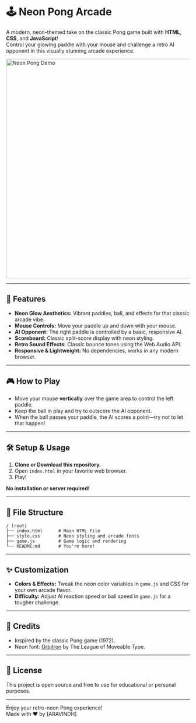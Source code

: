 # 🕹️ Neon Pong Arcade

A modern, neon-themed take on the classic Pong game built with **HTML**, **CSS**, and **JavaScript**!  
Control your glowing paddle with your mouse and challenge a retro AI opponent in this visually stunning arcade experience.

<img src="https://user-images.githubusercontent.com/imaginary/neon-pong-demo.gif" alt="Neon Pong Demo" width="600">

---

## 🚀 Features

- **Neon Glow Aesthetics:** Vibrant paddles, ball, and effects for that classic arcade vibe.
- **Mouse Controls:** Move your paddle up and down with your mouse.
- **AI Opponent:** The right paddle is controlled by a basic, responsive AI.
- **Scoreboard:** Classic split-score display with neon styling.
- **Retro Sound Effects:** Classic bounce tones using the Web Audio API.
- **Responsive & Lightweight:** No dependencies, works in any modern browser.

---

## 🎮 How to Play

- Move your mouse **vertically** over the game area to control the left paddle.
- Keep the ball in play and try to outscore the AI opponent.
- When the ball passes your paddle, the AI scores a point—try not to let that happen!

---

## 🛠️ Setup & Usage

1. **Clone or Download this repository.**
2. Open `index.html` in your favorite web browser.
3. Play!

**No installation or server required!**

---

## 📁 File Structure

```
/ (root)
├── index.html      # Main HTML file
├── style.css       # Neon styling and arcade fonts
├── game.js         # Game logic and rendering
└── README.md       # You're here!
```

---

## ✨ Customization

- **Colors & Effects:** Tweak the neon color variables in `game.js` and CSS for your own arcade flavor.
- **Difficulty:** Adjust AI reaction speed or ball speed in `game.js` for a tougher challenge.
---

## 🙏 Credits

- Inspired by the classic Pong game (1972).
- Neon font: [Orbitron](https://fonts.google.com/specimen/Orbitron) by The League of Moveable Type.

---

## 📝 License

This project is open source and free to use for educational or personal purposes.

---

Enjoy your retro-neon Pong experience!  
Made with ❤️ by [ARAVINDH]
